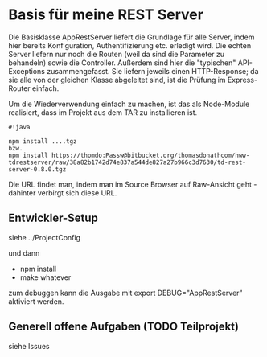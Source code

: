 # Basis für meine REST Server #

Die Basisklasse AppRestServer liefert die Grundlage für alle Server, indem hier bereits Konfiguration, Authentifizierung etc. erledigt wird. Die echten Server liefern nur noch die Routen (weil da sind die Parameter zu behandeln) sowie die Controller.
Außerdem sind hier die "typischen" API-Exceptions zusammengefasst. Sie liefern jeweils einen HTTP-Response; da sie alle von der gleichen Klasse abgeleitet sind, ist die Prüfung im Express-Router einfach.

Um die Wiederverwendung einfach zu machen, ist das als Node-Module realisiert, dass im Projekt aus dem TAR zu installieren ist.

```
#!java

npm install ....tgz
bzw.
npm install https://thomdo:Passw@bitbucket.org/thomasdonathcom/hww-tdrestserver/raw/38a82b1742d74e837a544de827a27b966c3d7630/td-rest-server-0.8.0.tgz
```
Die URL findet man, indem man im Source Browser auf Raw-Ansicht geht - dahinter verbirgt sich diese URL.

## Entwickler-Setup ##

siehe ../ProjectConfig

und dann

* npm install
* make whatever

zum debuggen kann die Ausgabe mit export DEBUG="AppRestServer" aktiviert werden.

## Generell offene Aufgaben (TODO Teilprojekt) ##

siehe Issues